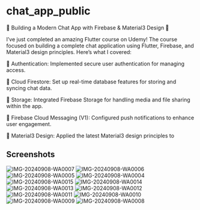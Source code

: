 # chat_app_public

🎉 Building a Modern Chat App with Firebase & Material3 Design 🚀

I’ve just completed an amazing Flutter course on Udemy! The course focused on building a complete chat application using Flutter, Firebase, and Material3 design principles. Here’s what I covered:

🔹 Authentication: Implemented secure user authentication for managing access.

🔹 Cloud Firestore: Set up real-time database features for storing and syncing chat data.

🔹 Storage: Integrated Firebase Storage for handling media and file sharing within the app.

🔹 Firebase Cloud Messaging (V1): Configured push notifications to enhance user engagement.

🔹 Material3 Design: Applied the latest Material3 design principles to 

## Screenshots

![IMG-20240908-WA0007](https://github.com/user-attachments/assets/dfe9ca7e-c4b0-46cc-8906-7a339b41c004)
![IMG-20240908-WA0006](https://github.com/user-attachments/assets/973607f9-4106-4193-8db7-06f4245b862d)
![IMG-20240908-WA0005](https://github.com/user-attachments/assets/7d488122-ce1d-4d78-85b6-e0ab5bc8dda1)
![IMG-20240908-WA0004](https://github.com/user-attachments/assets/403c015f-bc91-4489-9f0c-9c96fea9261b)
![IMG-20240908-WA0015](https://github.com/user-attachments/assets/4c999060-c631-47ca-ba80-3bc673fa1c0b)
![IMG-20240908-WA0014](https://github.com/user-attachments/assets/fe44281b-00f2-444d-a8fd-7e0092768d55)
![IMG-20240908-WA0013](https://github.com/user-attachments/assets/20e69d43-abb6-4ee5-b856-6e948377c2fe)
![IMG-20240908-WA0012](https://github.com/user-attachments/assets/3ed80729-aebd-44e7-8f97-a374980c83b2)
![IMG-20240908-WA0011](https://github.com/user-attachments/assets/08a2aa9a-4516-4bcc-8e78-f17e522610a6)
![IMG-20240908-WA0010](https://github.com/user-attachments/assets/bbfc077e-3c85-4c62-9478-05dd5ead772d)
![IMG-20240908-WA0009](https://github.com/user-attachments/assets/6dec6b13-5b46-4b36-8def-f9103aa178d9)
![IMG-20240908-WA0008](https://github.com/user-attachments/assets/7f650dfa-9d43-4e9b-8d7b-95a4fe9a542d)
